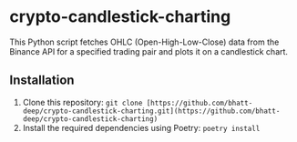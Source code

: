 # crypto-candlestick-charting
This Python script fetches OHLC (Open-High-Low-Close) data from the Binance API for a specified trading pair and plots it on a candlestick chart.

## Installation
1. Clone this repository: `git clone [https://github.com/bhatt-deep/crypto-candlestick-charting.git](https://github.com/bhatt-deep/crypto-candlestick-charting)`
2. Install the required dependencies using Poetry: `poetry install`


